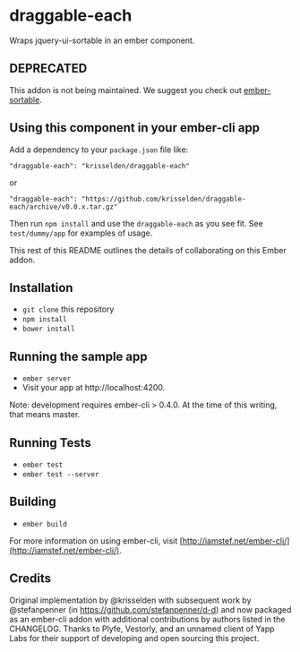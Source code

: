 # draggable-each

Wraps jquery-ui-sortable in an ember component.

## DEPRECATED

This addon is not being maintained. We suggest you check out [ember-sortable](https://github.com/jgwhite/ember-sortable).

## Using this component in your ember-cli app

Add a dependency to your `package.json` file like:

  `"draggable-each": "krisselden/draggable-each"`

or

  `"draggable-each": "https://github.com/krisselden/draggable-each/archive/v0.0.x.tar.gz"`

Then run `npm install` and use the `draggable-each` as you see fit. See `test/dummy/app` for examples of usage.

This rest of this README outlines the details of collaborating on this Ember addon.

## Installation

* `git clone` this repository
* `npm install`
* `bower install`

## Running the sample app

* `ember server`
* Visit your app at http://localhost:4200.

Note: development requires ember-cli > 0.4.0. At the time of this writing, that means master.

## Running Tests

* `ember test`
* `ember test --server`

## Building

* `ember build`

For more information on using ember-cli, visit [http://iamstef.net/ember-cli/](http://iamstef.net/ember-cli/).

## Credits

Original implementation by @krisselden with subsequent work by @stefanpenner (in https://github.com/stefanpenner/d-d) and now packaged as an ember-cli addon with additional contributions by authors listed in the CHANGELOG. Thanks to Plyfe, Vestorly, and an unnamed client of Yapp Labs for their support of developing and open sourcing this project.
